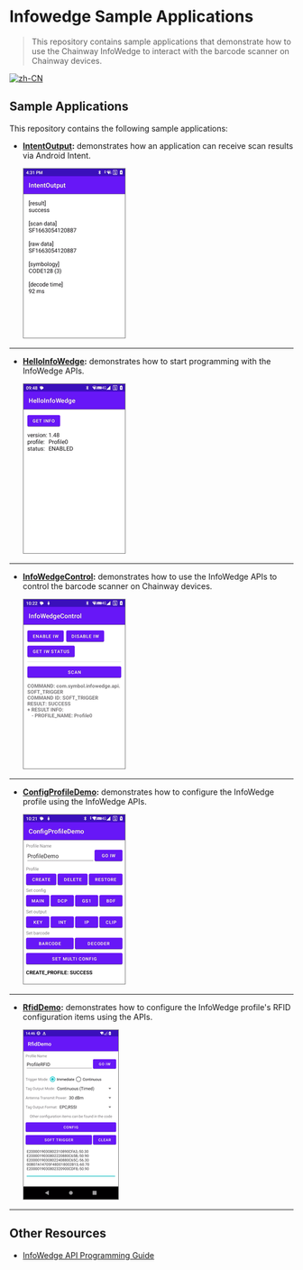 # Infowedge Sample Applications

> This repository contains sample applications that demonstrate how to use the Chainway InfoWedge to interact with the barcode scanner on Chainway devices.

[![zh-CN](https://img.shields.io/badge/cn-简体中文-green.svg)](README_zh-CN.md)

## Sample Applications

This repository contains the following sample applications:

- **[IntentOutput](IntentOutput/README.md):** demonstrates how an application can receive scan results via Android Intent.

    ![overview.png](IntentOutput/pics/overview.png)

---

- **[HelloInfoWedge](HelloInfoWedge/README.md):** demonstrates how to start programming with the InfoWedge APIs.

    ![overview.png](HelloInfoWedge/pics/overview.png)

---

- **[InfoWedgeControl](InfoWedgeControl/README.md):** demonstrates how to use the InfoWedge APIs to control the barcode scanner on Chainway devices.
    
    ![overview.png](InfoWedgeControl/pics/overview.png)

---

- **[ConfigProfileDemo](ConfigProfileDemo/README.md):** demonstrates how to configure the InfoWedge profile using the InfoWedge APIs.
    
    ![overview.png](ConfigProfileDemo/pics/overview.png)

---

- **[RfidDemo](RfidDemo/README.md):** demonstrates how to configure the InfoWedge profile's RFID configuration items using the APIs.
    
    ![overview.png](RfidDemo/pics/overview.png)

---

## Other Resources

- [InfoWedge API Programming Guide](./docs/InfoWedgeApiProgrammingGuide.md)